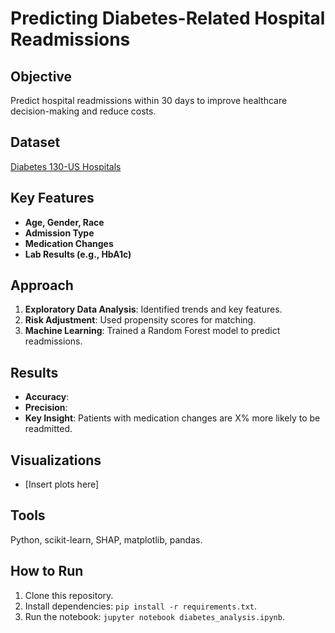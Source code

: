 # Predicting Diabetes-Related Hospital Readmissions

## Objective  
Predict hospital readmissions within 30 days to improve healthcare decision-making and reduce costs.

## Dataset  
[Diabetes 130-US Hospitals](https://archive.ics.uci.edu/ml/datasets/diabetes+130-us+hospitals+for+years+1999-2008)

## Key Features  
- **Age, Gender, Race**
- **Admission Type**
- **Medication Changes**
- **Lab Results (e.g., HbA1c)**

## Approach  
1. **Exploratory Data Analysis**: Identified trends and key features.  
2. **Risk Adjustment**: Used propensity scores for matching.  
3. **Machine Learning**: Trained a Random Forest model to predict readmissions.  

## Results  
- **Accuracy**:  
- **Precision**:  
- **Key Insight**: Patients with medication changes are X% more likely to be readmitted.

## Visualizations  
- [Insert plots here]

## Tools  
Python, scikit-learn, SHAP, matplotlib, pandas.

## How to Run  
1. Clone this repository.  
2. Install dependencies: `pip install -r requirements.txt`.  
3. Run the notebook: `jupyter notebook diabetes_analysis.ipynb`.  
